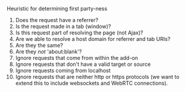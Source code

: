 Heuristic for determining first party-ness

1. Does the request have a referrer?
2. Is the request made in a tab (window)?
3. Is this request part of resolving the page (not Ajax)?
4. Are we able to resolve a host domain for referrer and tab URIs?
5. Are they the same?
6. Are they *not* 'about:blank'?
7. Ignore requests that come from within the add-on
8. Ignore requests that don't have a valid target or source
9. Ignore requests coming from localhost
10. Ignore requests that are neither http or https protocols (we want to extend this to include websockets and WebRTC connections).
